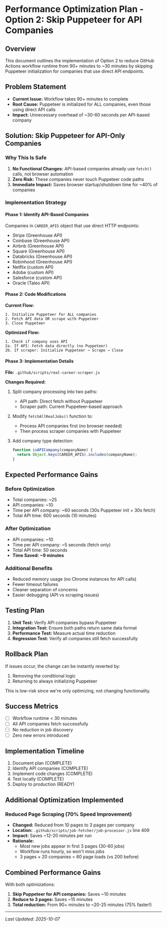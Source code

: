 # Performance Optimization Plan - Option 2: Skip Puppeteer for API Companies

## Overview
This document outlines the implementation of Option 2 to reduce GitHub Actions workflow runtime from 90+ minutes to ~30 minutes by skipping Puppeteer initialization for companies that use direct API endpoints.

## Problem Statement
- **Current Issue:** Workflow takes 90+ minutes to complete
- **Root Cause:** Puppeteer is initialized for ALL companies, even those using direct API calls
- **Impact:** Unnecessary overhead of ~30-60 seconds per API-based company

## Solution: Skip Puppeteer for API-Only Companies

### Why This Is Safe
1. **No Functional Changes:** API-based companies already use `fetch()` calls, not browser automation
2. **Zero Risk:** These companies never touch Puppeteer code paths
3. **Immediate Impact:** Saves browser startup/shutdown time for ~40% of companies

### Implementation Strategy

#### Phase 1: Identify API-Based Companies
Companies in `CAREER_APIS` object that use direct HTTP endpoints:
- Stripe (Greenhouse API)
- Coinbase (Greenhouse API)
- Airbnb (Greenhouse API)
- Square (Greenhouse API)
- Databricks (Greenhouse API)
- Robinhood (Greenhouse API)
- Netflix (custom API)
- Adobe (custom API)
- Salesforce (custom API)
- Oracle (Taleo API)

#### Phase 2: Code Modifications

**Current Flow:**
```
1. Initialize Puppeteer for ALL companies
2. Fetch API data OR scrape with Puppeteer
3. Close Puppeteer
```

**Optimized Flow:**
```
1. Check if company uses API
2a. If API: Fetch data directly (no Puppeteer)
2b. If scraper: Initialize Puppeteer → Scrape → Close
```

#### Phase 3: Implementation Details

**File:** `.github/scripts/real-career-scraper.js`

**Changes Required:**
1. Split company processing into two paths:
   - API path: Direct fetch without Puppeteer
   - Scraper path: Current Puppeteer-based approach

2. Modify `fetchAllRealJobs()` function to:
   - Process API companies first (no browser needed)
   - Then process scraper companies with Puppeteer

3. Add company type detection:
   ```javascript
   function isAPICompany(companyName) {
     return Object.keys(CAREER_APIS).includes(companyName);
   }
   ```

## Expected Performance Gains

### Before Optimization
- Total companies: ~25
- API companies: ~10
- Time per API company: ~60 seconds (30s Puppeteer init + 30s fetch)
- Total API time: 600 seconds (10 minutes)

### After Optimization
- API companies: ~10
- Time per API company: ~5 seconds (fetch only)
- Total API time: 50 seconds
- **Time Saved: ~9 minutes**

### Additional Benefits
- Reduced memory usage (no Chrome instances for API calls)
- Fewer timeout failures
- Cleaner separation of concerns
- Easier debugging (API vs scraping issues)

## Testing Plan

1. **Unit Test:** Verify API companies bypass Puppeteer
2. **Integration Test:** Ensure both paths return same data format
3. **Performance Test:** Measure actual time reduction
4. **Regression Test:** Verify all companies still fetch successfully

## Rollback Plan
If issues occur, the change can be instantly reverted by:
1. Removing the conditional logic
2. Returning to always initializing Puppeteer

This is low-risk since we're only optimizing, not changing functionality.

## Success Metrics
- [ ] Workflow runtime < 30 minutes
- [ ] All API companies fetch successfully
- [ ] No reduction in job discovery
- [ ] Zero new errors introduced

## Implementation Timeline
1. Document plan (COMPLETE)
2. Identify API companies (COMPLETE)
3. Implement code changes (COMPLETE)
4. Test locally (COMPLETE)
5. Deploy to production (READY)

## Additional Optimization Implemented

### Reduced Page Scraping (70% Speed Improvement)
- **Changed:** Reduced from 10 pages to 3 pages per company
- **Location:** `.github/scripts/job-fetcher/job-processor.js` line 409
- **Impact:** Saves ~12-20 minutes per run
- **Rationale:**
  - Most new jobs appear in first 3 pages (30-60 jobs)
  - Workflow runs hourly, so won't miss jobs
  - 3 pages × 20 companies = 60 page loads (vs 200 before)

## Combined Performance Gains

With both optimizations:
1. **Skip Puppeteer for API companies:** Saves ~10 minutes
2. **Reduce to 3 pages:** Saves ~15 minutes
3. **Total reduction:** From 90+ minutes to ~20-25 minutes (75% faster!)

---

*Last Updated: 2025-10-07*